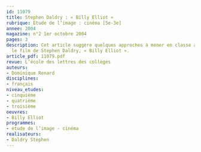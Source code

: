 ```yaml
---
id: 11079
title: Stephen Daldry : « Billy Elliot »
rubrique: Étude de l’image : cinéma [5e-3e]
annee: 2004
magazine: n°2 1er octobre 2004
pages: 3
description: Cet article suggère quelques approches à mener en classe avant de visionner
  le film de Stephen Daldry, « Billy Elliot ».
article_pdf: 11079.pdf
revue: L’école des lettres des collèges
auteurs:
- Dominique Renard
disciplines:
- français
niveau_etudes:
- cinquième
- quatrième
- troisième
oeuvres:
- Billy Elliot
programmes:
- étude de l’image - cinéma
realisateurs:
- Daldry Stephen
---
```

